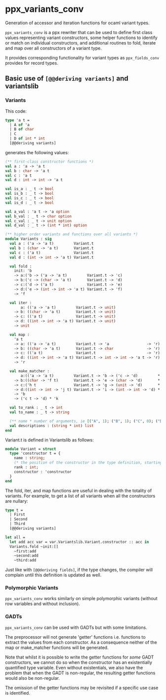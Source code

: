 ppx_variants_conv
=================

Generation of accessor and iteration functions for ocaml variant types.

`ppx_variants_conv` is a ppx rewriter that can be used to define first
class values representing variant constructors, some helper functions
to identify or match on individual constructors, and additional
routines to fold, iterate and map over all constructors of a variant
type.

It provides corresponding functionality for variant types as
`ppx_fields_conv` provides for record types.

Basic use of `[@@deriving variants]` and variantslib
----------------------------------------------------

### Variants

This code:

```ocaml
type 'a t =
  | A of 'a
  | B of char
  | C
  | D of int * int
  [@@deriving variants]
```

generates the following values:

```ocaml
(** first-class constructor functions *)
val a : 'a -> 'a t
val b : char -> 'a t
val c : 'a t
val d : int -> int -> 'a t

val is_a : _ t -> bool
val is_b : _ t -> bool
val is_c : _ t -> bool
val is_d : _ t -> bool

val a_val : 'a t -> 'a option
val b_val : _ t -> char option
val c_val : _ t -> unit option
val d_val : _ t -> (int * int) option

(** higher order variants and functions over all variants *)
module Variants : sig
  val a : ('a -> 'a t)         Variant.t
  val b : (char -> 'a t)       Variant.t
  val c : ('a t)               Variant.t
  val d : (int -> int -> 'a t) Variant.t

  val fold :
    init: 'b
    -> a:('b -> ('a -> 'a t)         Variant.t -> 'c)
    -> b:('c -> (char -> 'a t)       Variant.t -> 'd)
    -> c:('d -> ('a t)               Variant.t -> 'e)
    -> d:('e -> (int -> int -> 'a t) Variant.t -> 'f)
    -> 'f

  val iter :
       a: (('a -> 'a t)         Variant.t -> unit)
    -> b: ((char -> 'a t)       Variant.t -> unit)
    -> c: (('a t)               Variant.t -> unit)
    -> d: ((int -> int -> 'a t) Variant.t -> unit)
    -> unit

  val map :
    'a t
    -> a: (('a -> 'a t)         Variant.t -> 'a                 -> 'r)
    -> b: ((char -> 'a t)       Variant.t -> char               -> 'r)
    -> c: (('a t)               Variant.t                       -> 'r)
    -> d: ((int -> int -> 'a t) Variant.t -> int -> int -> 'a t -> 'r)
    -> 'r

  val make_matcher :
       a:(('a -> 'a t)         Variant.t -> 'b -> ('c -> 'd)         * 'e)
    -> b:((char -> 'f t)       Variant.t -> 'e -> (char -> 'd)       * 'g)
    -> c:('h t                 Variant.t -> 'g -> (unit -> 'd)       * 'i)
    -> d:((int -> int -> 'j t) Variant.t -> 'i -> (int -> int -> 'd) * 'k)
    -> 'b
    -> ('c t -> 'd) * 'k

  val to_rank : _ t -> int
  val to_name : _ t -> string

  (** name * number of arguments, ie [("A", 1); ("B", 1); ("C", 0); ("D", 2)]. *)
  val descriptions : (string * int) list
end
```

Variant.t is defined in Variantslib as follows:

```ocaml
module Variant = struct
  type 'constructor t = {
    name : string;
    (* the position of the constructor in the type definition, starting from 0 *)
    rank : int;
    constructor : 'constructor
  }
end
```

The fold, iter, and map functions are useful in dealing with the totality of variants.
For example, to get a list of all variants when all the constructors are nullary:

```ocaml
type t =
  | First
  | Second
  | Third
  [@@deriving variants]
```

```ocaml
let all =
  let add acc var = var.Variantslib.Variant.constructor :: acc in
  Variants.fold ~init:[]
    ~first:add
    ~second:add
    ~third:add
```

Just like with `[@@deriving fields]`, if the type changes, the
compiler will complain until this definition is updated as well.

### Polymorphic Variants

`ppx_variants_conv` works similarly on simple polymorphic variants
(without row variables and without inclusion).

### GADTs

`ppx_variants_conv` can be used with GADTs but with some limitations. 

The preprocessor will not generate 'getter' functions i.e. functions to extract 
the values from each constructor. As a consequence neither of the map or 
make_matcher functions will be generated.

Note that whilst it is possible to write the getter functions for _some_ GADT
constructors, we cannot do so when the constructor has an existentially
quantified type variable. Even without existentials, we also have the problem
that when the GADT is non-regular, the resulting getter functions would also be 
non-regular.

The omission of the getter functions may be revisited if a specific use case 
is identified.


